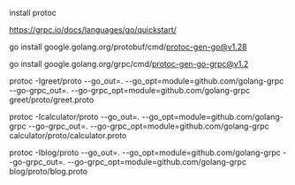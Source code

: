 install protoc

https://grpc.io/docs/languages/go/quickstart/

go install google.golang.org/protobuf/cmd/protoc-gen-go@v1.28

go install google.golang.org/grpc/cmd/protoc-gen-go-grpc@v1.2

protoc -Igreet/proto --go_out=. --go_opt=module=github.com/golang-grpc --go-grpc_out=. --go-grpc_opt=module=github.com/golang-grpc greet/proto/greet.proto


protoc -Icalculator/proto --go_out=. --go_opt=module=github.com/golang-grpc --go-grpc_out=. --go-grpc_opt=module=github.com/golang-grpc calculator/proto/calculator.proto


protoc -Iblog/proto --go_out=. --go_opt=module=github.com/golang-grpc --go-grpc_out=. --go-grpc_opt=module=github.com/golang-grpc blog/proto/blog.proto